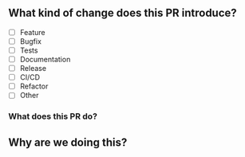 ## What kind of change does this PR introduce?

- [ ] Feature
- [ ] Bugfix
- [ ] Tests
- [ ] Documentation
- [ ] Release
- [ ] CI/CD
- [ ] Refactor
- [ ] Other

### What does this PR do?
<!-- Describe the changes you've made. -->

## Why are we doing this?
<!-- Why is this change required? What problem does it solve? -->
